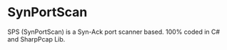 # SynPortScan
SPS (SynPortScan) is a Syn-Ack port scanner based. 100% coded in C# and SharpPcap Lib.
